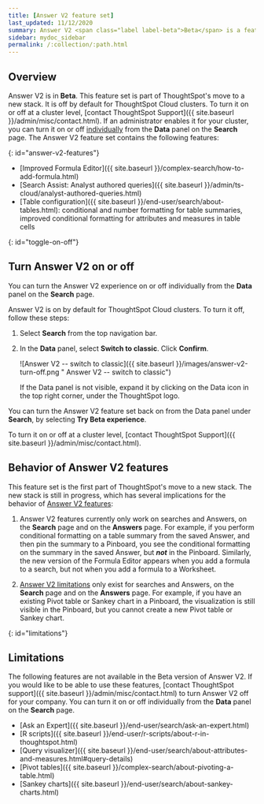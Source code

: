```yaml
---
title: [Answer V2 feature set]
last_updated: 11/12/2020
summary: Answer V2 <span class="label label-beta">Beta</span> is a feature set that makes the experience of searching on data or viewing and interacting with Answers more powerful and intuititive. The Answer V2 feature set includes an improved Formula Editor, analyst-authored queries for Search Assist, table summary configuration, and improved conditional formatting for tables and table summaries.
sidebar: mydoc_sidebar
permalink: /:collection/:path.html
---
```


## Overview

Answer V2 is in **Beta**. This feature set is part of ThoughtSpot's move to a new stack. It is off by default for ThoughtSpot Cloud clusters. To turn it on or off at a cluster level, [contact ThoughtSpot Support]({{ site.baseurl }}/admin/misc/contact.html). If an administrator enables it for your cluster, you can turn it on or off [individually](#toggle-on-off) from the **Data** panel on the **Search** page. The Answer V2 feature set contains the following features:

{: id="answer-v2-features"}
* [Improved Formula Editor]({{ site.baseurl }}/complex-search/how-to-add-formula.html)
* [Search Assist: Analyst authored queries]({{ site.baseurl }}/admin/ts-cloud/analyst-authored-queries.html)
* [Table configuration]({{ site.baseurl }}/end-user/search/about-tables.html): conditional and number formatting for table summaries, improved conditional formatting for attributes and measures in table cells

{: id="toggle-on-off"}
## Turn Answer V2 on or off
You can turn the Answer V2 experience on or off individually from the **Data** panel on the **Search** page.

Answer V2 is on by default for ThoughtSpot Cloud clusters. To turn it off, follow these steps:

1. Select **Search** from the top navigation bar.

2. In the **Data** panel, select **Switch to classic**. Click **Confirm**.

    ![Answer V2 -- switch to classic]({{ site.baseurl }}/images/answer-v2-turn-off.png " Answer V2 -- switch to classic")

    If the Data panel is not visible, expand it by clicking on the Data icon in the top right corner, under the ThoughtSpot logo.

You can turn the Answer V2 feature set back on from the Data panel under **Search**, by selecting **Try Beta experience**.

To turn it on or off at a cluster level, [contact ThoughtSpot Support]({{ site.baseurl }}/admin/misc/contact.html).

## Behavior of Answer V2 features
This feature set is the first part of ThoughtSpot's move to a new stack. The new stack is still in progress, which has several implications for the behavior of [Answer V2 features](#answer-v2-features):

1. Answer V2 features currently only work on searches and Answers, on the **Search** page and on the **Answers** page. For example, if you perform conditional formatting on a table summary from the saved Answer, and then pin the summary to a Pinboard, you see the conditional formatting on the summary in the saved Answer, but ***not*** in the Pinboard. Similarly, the new version of the Formula Editor appears when you add a formula to a search, but not when you add a formula to a Worksheet.

2. [Answer V2 limitations](#limitations) only exist for searches and Answers, on the **Search** page and on the **Answers** page. For example, if you have an existing Pivot table or Sankey chart in a Pinboard, the visualization is still visible in the Pinboard, but you cannot create a new Pivot table or Sankey chart.

{: id="limitations"}
## Limitations
The following features are not available in the Beta version of Answer V2. If you would like to be able to use these features, [contact ThoughtSpot support]({{ site.baseurl }}/admin/misc/contact.html) to turn Answer V2 off for your company. You can turn it on or off individually from the **Data** panel on the **Search** page.

* [Ask an Expert]({{ site.baseurl }}/end-user/search/ask-an-expert.html)
* [R scripts]({{ site.baseurl }}/end-user/r-scripts/about-r-in-thoughtspot.html)
* [Query visualizer]({{ site.baseurl }}/end-user/search/about-attributes-and-measures.html#query-details)
* [Pivot tables]({{ site.baseurl }}/complex-search/about-pivoting-a-table.html)
* [Sankey charts]({{ site.baseurl }}/end-user/search/about-sankey-charts.html)
